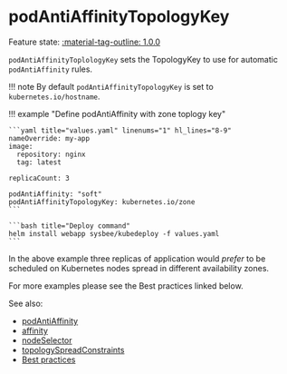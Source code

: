 # podAntiAffinityTopologyKey

Feature state: [:material-tag-outline: 1.0.0](../changelog.md#100 "Minimum version")

`podAntiAffinityToplologyKey` sets the TopologyKey to use for automatic `podAntiAffinity` rules.


!!! note
    By default `podAntiAffinityTopologyKey` is set to `kubernetes.io/hostname`.


!!! example "Define podAntiAffinity with zone toplogy key"

    ```yaml title="values.yaml" linenums="1" hl_lines="8-9"
    nameOverride: my-app
    image:
      repository: nginx
      tag: latest

    replicaCount: 3

    podAntiAffinity: "soft"
    podAntiAffinityTopologyKey: kubernetes.io/zone
    ```

    ```bash title="Deploy command"
    helm install webapp sysbee/kubedeploy -f values.yaml
    ```

In the above example three replicas of application would *prefer* to be scheduled on Kubernetes nodes spread in different availability zones.

For more examples please see the Best practices linked below.

See also:

- [podAntiAffinity](podantiaffinity.md)
- [affinity](affinity.md)
- [nodeSelector](nodeselector.md)
- [topologySpreadConstraints](topologyspreadconstraints.md)
- [Best practices](../best-practices.md#assigning-pod-to-nodes)
